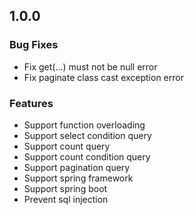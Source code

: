 ## 1.0.0

### Bug Fixes

 * Fix get(...) must not be null error
 * Fix paginate class cast exception error

### Features

 * Support function overloading
 * Support select condition query
 * Support count query
 * Support count condition query
 * Support pagination query
 * Support spring framework
 * Support spring boot
 * Prevent sql injection
